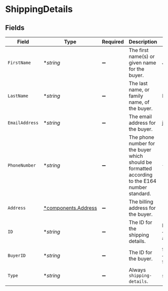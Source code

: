 # ShippingDetails


## Fields

| Field                                                                                           | Type                                                                                            | Required                                                                                        | Description                                                                                     | Example                                                                                         |
| ----------------------------------------------------------------------------------------------- | ----------------------------------------------------------------------------------------------- | ----------------------------------------------------------------------------------------------- | ----------------------------------------------------------------------------------------------- | ----------------------------------------------------------------------------------------------- |
| `FirstName`                                                                                     | **string*                                                                                       | :heavy_minus_sign:                                                                              | The first name(s) or given name for the buyer.                                                  | John                                                                                            |
| `LastName`                                                                                      | **string*                                                                                       | :heavy_minus_sign:                                                                              | The last name, or family name, of the buyer.                                                    | Doe                                                                                             |
| `EmailAddress`                                                                                  | **string*                                                                                       | :heavy_minus_sign:                                                                              | The email address for the buyer.                                                                | john@example.com                                                                                |
| `PhoneNumber`                                                                                   | **string*                                                                                       | :heavy_minus_sign:                                                                              | The phone number for the buyer which should be formatted according to the E164 number standard. | +1234567890                                                                                     |
| `Address`                                                                                       | [*components.Address](../../models/components/address.md)                                       | :heavy_minus_sign:                                                                              | The billing address for the buyer.                                                              |                                                                                                 |
| `ID`                                                                                            | **string*                                                                                       | :heavy_minus_sign:                                                                              | The ID for the shipping details.                                                                | bf8c36ad-02d9-4904-b0f9-a230b149e341                                                            |
| `BuyerID`                                                                                       | **string*                                                                                       | :heavy_minus_sign:                                                                              | The ID for the buyer.                                                                           | fe26475d-ec3e-4884-9553-f7356683f7f9                                                            |
| `Type`                                                                                          | **string*                                                                                       | :heavy_minus_sign:                                                                              | Always `shipping-details`.                                                                      | shipping-details                                                                                |